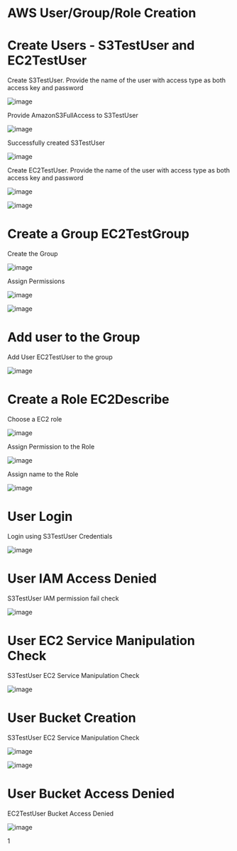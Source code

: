 
# AWS User/Group/Role Creation

# Create Users - S3TestUser and EC2TestUser

Create S3TestUser. Provide the name of the user with access type as both access key and password


![image](https://user-images.githubusercontent.com/32446623/33644905-e5612eb6-da15-11e7-9eb9-2a48082cccaf.png)


Provide AmazonS3FullAccess to S3TestUser


![image](https://user-images.githubusercontent.com/32446623/33644923-045c6204-da16-11e7-9197-281583a4406b.png)


Successfully created S3TestUser


![image](https://user-images.githubusercontent.com/32446623/33644928-09feb6f8-da16-11e7-9f87-c5a15aa48d56.png)


Create EC2TestUser. Provide the name of the user with access type as both access key and password


![image](https://user-images.githubusercontent.com/32446623/33644930-0f667a4a-da16-11e7-8977-2a83e52d8dcc.png)


![image](https://user-images.githubusercontent.com/32446623/33644933-152a4b28-da16-11e7-843f-91f56e5d0d28.png)

# Create a Group EC2TestGroup

Create the Group

![image](https://user-images.githubusercontent.com/32446623/33644959-3b04a17c-da16-11e7-8a40-279a333d2ca8.png)

Assign Permissions

![image](https://user-images.githubusercontent.com/32446623/33644964-3f97494c-da16-11e7-9150-acfd7fe2ef9a.png)


![image](https://user-images.githubusercontent.com/32446623/33644967-43f8f972-da16-11e7-99b4-249bbc0e1064.png)

# Add user to the Group

Add User EC2TestUser to the group

![image](https://user-images.githubusercontent.com/32446623/33645115-2fde470c-da17-11e7-9022-115d5d9c6498.png)

# Create a Role EC2Describe

Choose a EC2 role



![image](https://user-images.githubusercontent.com/32446623/33645126-402f132a-da17-11e7-867f-1607c7b603fd.png)

Assign Permission to the Role



![image](https://user-images.githubusercontent.com/32446623/33645138-46d2918e-da17-11e7-9ef1-9bec9b92afda.png)

Assign name to the Role



![image](https://user-images.githubusercontent.com/32446623/33645146-4deb367e-da17-11e7-845c-105ce630ebe3.png)

# User Login

Login using S3TestUser Credentials

![image](https://user-images.githubusercontent.com/32446623/33645153-51cf0144-da17-11e7-9fe5-a4dfa09f7cf4.png)

# User IAM Access Denied

S3TestUser IAM permission fail check



![image](https://user-images.githubusercontent.com/32446623/33645155-57043814-da17-11e7-9c37-e840496633c5.png)

# User EC2 Service Manipulation Check

S3TestUser EC2 Service Manipulation Check


![image](https://user-images.githubusercontent.com/32446623/33645161-5fb9f5c0-da17-11e7-91f4-cb2f406816e4.png)


# User Bucket Creation

S3TestUser EC2 Service Manipulation Check

![image](https://user-images.githubusercontent.com/32446623/33645166-657156a2-da17-11e7-9414-5d347294b7be.png)

![image](https://user-images.githubusercontent.com/32446623/33645172-6a1380ae-da17-11e7-90cd-c348b3dd9829.png)

# User Bucket Access Denied

EC2TestUser Bucket Access Denied


![image](https://user-images.githubusercontent.com/32446623/33645176-6f02d358-da17-11e7-8161-4f33dbdda30a.png)




1
